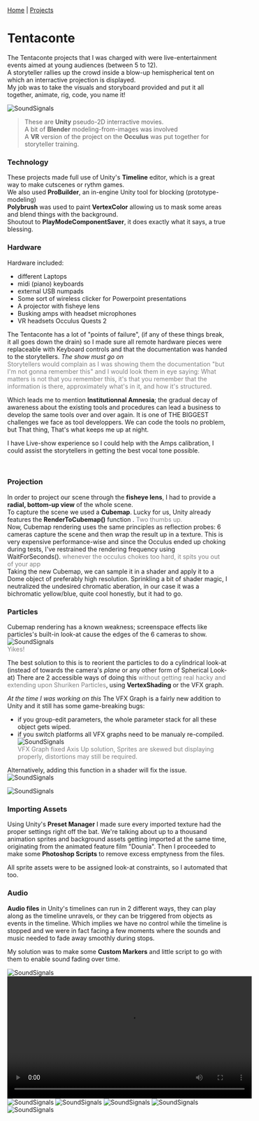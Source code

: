 [Home](index.md) | [Projects](Projects.md) 

# Tentaconte

The Tentaconte projects that I was charged with were live-entertainment events aimed at young audiences (between 5 to 12).  
A storyteller rallies up the crowd inside a blow-up hemispherical tent on which an interractive projection is displayed.  
My job was to take the visuals and storyboard provided and put it all together, animate, rig, code, you name it!  

<img src="Projects/TheTentaconte/TentacontePhoto.webp" alt="SoundSignals" style="height: auto; width: auto">  
<span style="color: gray;"></span>


> These are **Unity** pseudo-2D interractive movies.  
> A bit of **Blender** modeling-from-images was involved  
> A **VR** version of the project on the **Occulus** was put together for storyteller training.

### Technology

These projects made full use of Unity's **Timeline** editor, which is a great way to make cutscenes or rythm games.  
We also used **ProBuilder**, an in-engine Unity tool for blocking (prototype-modeling)  
**Polybrush** was used to paint **VertexColor** allowing us to mask some areas and blend things with the background.  
Shoutout to **PlayModeComponentSaver**, it does exactly what it says, a true blessing.

### Hardware

Hardware included:
- different Laptops  
- midi (piano) keyboards  
- external USB numpads  
- Some sort of wireless clicker for Powerpoint presentations  
- A projector with fisheye lens  
- Busking amps with headset microphones   
- VR headsets Occulus Quests 2   

The Tentaconte has a lot of "points of failure", (if any of these things break, it all goes down the drain) so I made sure all remote hardware pieces were replaceable with Keyboard controls and that the documentation was handed to the storytellers. *The show must go on*   
<span style="color: gray;">Storytellers would complain as I was showing them the documentation "but I'm not gonna remember this" and I would look them in eye saying: What matters is not that you remember this, it's that you remember that the information is there, approximately what's in it, and how it's structured. </span>   

Which leads me to mention **Institutionnal Amnesia**; the gradual decay of awareness about the existing tools and procedures can lead a business to develop the same tools over and over again. It is one of THE BIGGEST challenges we face as tool developpers. We can code the tools no problem, but That thing, That's what keeps me up at night.  

I have Live-show experience so I could help with the Amps calibration, I could assist the storytellers in getting the best vocal tone possible.  



<br/>

### Projection  


In order to project our scene through the **fisheye lens**, I had to provide a **radial, bottom-up view** of the whole scene.  
To capture the scene we used a **Cubemap**. Lucky for us, Unity already features the **RenderToCubemap()** function . <span style="color: gray;">Two thumbs up.</span>   
Now, Cubemap rendering uses the same principles as reflection probes: 6 cameras capture the scene and then wrap the result up in a texture. This is very expensive performance-wise and since the Occulus ended up choking during tests, I've restrained the rendering frequency using WaitForSeconds(). <span style="color: gray;">whenever the occulus chokes too hard, it spits you out of your app</span>  
Taking the new Cubemap, we can sample it in a shader and apply it to a Dome object of preferably high resolution.
Sprinkling a bit of shader magic, I neutralized the undesired chromatic aberation, in our case it was a bichromatic yellow/blue, quite cool honestly, but it had to go.

### Particles

Cubemap rendering has a known weakness; screenspace effects like particles's built-in look-at cause the edges of the 6 cameras to show. 
  <img src="Projects/TheTentaconte/SmokeLines.PNG" alt="SoundSignals" style="height: auto; width: auto">  
<span style="color: gray;">Yikes!</span>

The best solution to this is to reorient the particles to do a cylindrical look-at (instead of towards the camera's *plane* or any other form of Spherical Look-at) There are 2 accessible ways of doing this <span style="color: gray;">without getting real hacky and extending upon Shuriken Particles</span>, using **VertexShading** or the VFX graph.  

*At the time I was working on this* The VFX Graph is a fairly new addition to Unity and it still has some game-breaking bugs: 
- if you group-edit parameters, the whole parameter stack for all these object gets wiped. 
- if you switch platforms all VFX graphs need to be manualy re-compiled.
    <img src="Projects/TheTentaconte/FixedAxisUP.PNG" alt="SoundSignals" style="height: auto; width: auto">  
<span style="color: gray;">VFX Graph fixed Axis Up solution, Sprites are skewed but displaying properly, distortions may still be required.</span>

Alternatively, adding this function in a shader will fix the issue. 
  <img src="Projects/TheTentaconte/VertexOffset.PNG" alt="SoundSignals" style="height: auto; width: auto">  
<span style="color: gray;"></span>




  <img src="Projects/TheTentaconte/FixedAxisUP.PNG" alt="SoundSignals" style="height: auto; width: auto">  
<span style="color: gray;"></span>

### Importing Assets  

Using Unity's **Preset Manager** I made sure every imported texture had the proper settings right off the bat. We're talking about up to a thousand animation sprites and background assets getting imported at the same time, originating from the animated feature film "Dounia".
Then I proceeded to make some **Photoshop Scripts** to remove excess emptyness from the files.

All sprite assets were to be assigned look-at constraints, so I automated that too.


### Audio

**Audio files** in Unity's timelines can run in 2 different ways, they can play along as the timeline unravels, or they can be triggered from objects as events in the timeline. Which implies we have no control while the timeline is stopped and we were in fact facing a few moments where the sounds and music needed to fade away smoothly during stops.  

My solution was to make some **Custom Markers** and little script to go with them to enable sound fading over time.  

<img src="Projects/TheTentaconte/SoundSignals.PNG" alt="SoundSignals" style="height: auto; width: auto">  
<span style="color: gray;"></span>







<video controls width="560" style="display: block; margin: 0 auto;">
  <source src="Projects/Tremblant/PortfolioTremblant.mp4" type="video/mp4">
</video>
<span style="color: gray;"></span>  




<img src="Projects/TheTentaconte/GenericList.PNG" alt="SoundSignals" style="height: auto; width: auto">  
<span style="color: gray;"></span>

<img src="Projects/TheTentaconte/FireListEvents.PNG" alt="SoundSignals" style="height: auto; width: auto">  
<span style="color: gray;"></span>

<img src="Projects/TheTentaconte/Embolden.PNG" alt="SoundSignals" style="height: auto; width: auto">  
<span style="color: gray;"></span>

<img src="Projects/TheTentaconte/AveragedBlur.PNG" alt="SoundSignals" style="height: auto; width: auto">  
<span style="color: gray;"></span>

<img src="Projects/TheTentaconte/SortRenderOrder.PNG" alt="SoundSignals" style="height: auto; width: auto">  
<span style="color: gray;"></span>



<br/>
